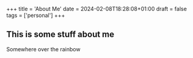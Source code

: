 +++
title = 'About Me'
date = 2024-02-08T18:28:08+01:00
draft = false
tags = ['personal']
+++

## This is some stuff about me

Somewhere over the rainbow